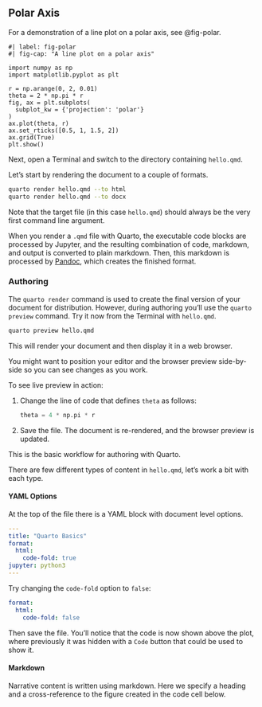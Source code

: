 ## Polar Axis

For a demonstration of a line plot on a polar axis, see @fig-polar.

```{python}
#| label: fig-polar
#| fig-cap: "A line plot on a polar axis"

import numpy as np
import matplotlib.pyplot as plt

r = np.arange(0, 2, 0.01)
theta = 2 * np.pi * r
fig, ax = plt.subplots(
  subplot_kw = {'projection': 'polar'}
)
ax.plot(theta, r)
ax.set_rticks([0.5, 1, 1.5, 2])
ax.grid(True)
plt.show()
```

Next, open a Terminal and switch to the directory containing `hello.qmd`.

Let’s start by rendering the document to a couple of formats.

```bash
quarto render hello.qmd --to html
quarto render hello.qmd --to docx
```

Note that the target file (in this case `hello.qmd`) should always be the very first command line argument.

When you render a `.qmd` file with Quarto, the executable code blocks are processed by Jupyter, and the resulting combination of code, markdown, and output is converted to plain markdown. Then, this markdown is processed by [Pandoc](https://pandoc.org/), which creates the finished format.

### Authoring

The `quarto render` command is used to create the final version of your document for distribution. However, during authoring you’ll use the `quarto preview` command. Try it now from the Terminal with `hello.qmd`.

```bash
quarto preview hello.qmd
```

This will render your document and then display it in a web browser.

You might want to position your editor and the browser preview side-by-side so you can see changes as you work.

To see live preview in action:

1.  Change the line of code that defines `theta` as follows:
    ```python
    theta = 4 * np.pi * r
    ```
2.  Save the file. The document is re-rendered, and the browser preview is updated.

This is the basic workflow for authoring with Quarto.

There are few different types of content in `hello.qmd`, let’s work a bit with each type.

#### YAML Options

At the top of the file there is a YAML block with document level options.

```yaml
---
title: "Quarto Basics"
format:
  html:
    code-fold: true
jupyter: python3
---
```

Try changing the `code-fold` option to `false`:

```yaml
format:
  html:
    code-fold: false
```

Then save the file. You’ll notice that the code is now shown above the plot, where previously it was hidden with a `Code` button that could be used to show it.

#### Markdown

Narrative content is written using markdown. Here we specify a heading and a cross-reference to the figure created in the code cell below.

```markdown
